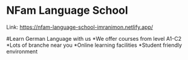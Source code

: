 # NFam Language School

Link: https://nfam-language-school-imranimon.netlify.app/

#Learn German Language with us
*We offer courses from level A1-C2
*Lots of branche near you
*Online learning facilities
*Student friendly environment

